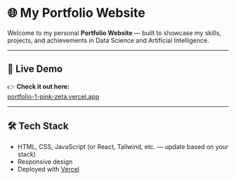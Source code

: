 # 🌐 My Portfolio Website

Welcome to my personal **Portfolio Website** — built to showcase my skills, projects, and achievements in Data Science and Artificial Intelligence.

---

## 🚀 Live Demo

👉 **Check it out here:**  
[portfolio-1-pink-zeta.vercel.app](rohith-varma-portfolio.vercel.app)

---

## 🛠️ Tech Stack

- HTML, CSS, JavaScript (or React, Tailwind, etc. — update based on your stack)
- Responsive design
- Deployed with [Vercel](https://vercel.com/)

